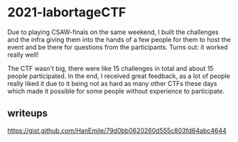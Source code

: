 # 2021-labortageCTF

Due to playing CSAW-finals on the same weekend, I built the challenges and the infra giving them into the hands of a few people for them to host the event and be there for questions from the participants. Turns out: it worked really well!

The CTF wasn't big, there were like 15 challenges in total and about 15 people participated. In the end, I received great feedback, as a lot of people really liked it due to it being not as hard as many other CTFs these days which made it possible for some people without experience to participate.

## writeups

<a href="https://gist.github.com/HanEmile/79d0bb0620260d555c803fd64abc4644">https://gist.github.com/HanEmile/79d0bb0620260d555c803fd64abc4644</a>
